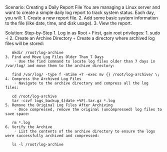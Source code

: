 Scenario: Creating a Daily Report File
You are managing a Linux server and want to create a simple daily log report to track system status. Each day, you will:
    1. Create a new report file.
    2. Add some basic system information to the file (like date, time, and disk usage).
    3. View the report.

Solution: Step-by-Step
    1. Log in as Root
        ◦ First, gain root privileges:
    1. 
       sudo -i
    2. Create an Archive Directory
        ◦ Create a directory where archived log files will be stored:
       
       mkdir /root/log-archive
    3. Find and Move Log Files Older Than 7 Days
        ◦ Use the find command to locate log files older than 7 days in /var/log/ and move them to the archive directory:
       
       find /var/log/ -type f -mtime +7 -exec mv {} /root/log-archive/ \;
    4. Compress the Archived Log Files
        ◦ Navigate to the archive directory and compress all the log files:
       
       cd /root/log-archive
       tar -czvf logs_backup_$(date +%F).tar.gz *.log
    5. Remove the Original Log Files After Archiving
        ◦ Once compressed, remove the original (uncompressed) log files to save space:
       
       rm *.log
    6. Verify the Archive
        ◦ List the contents of the archive directory to ensure the logs were successfully archived and compressed:
       
       ls -l /root/log-archive
